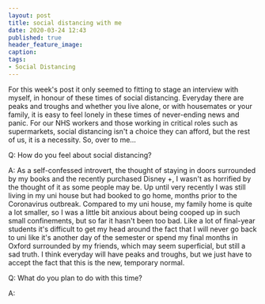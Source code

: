```yaml
---
layout: post
title: social distancing with me
date: 2020-03-24 12:43
published: true
header_feature_image:
caption:
tags:   
- Social Distancing
---
```

For this week's post it only seemed to fitting to stage an interview with myself, in honour of these times of social distancing. Everyday there are peaks and troughs and whether you live alone, or with housemates or your family, it is easy to feel lonely in these times of never-ending news and panic. For our NHS workers and those working in critical roles such as supermarkets, social distancing isn't a choice they can afford, but the rest of us, it is a necessity. So, over to me...


Q: How do you feel about social distancing?

A: As a self-confessed introvert, the thought of staying in doors surrounded by my books and the recently purchased Disney +, I wasn't as horrified by the thought of it as some people may be. Up until very recently I was still living in my uni house but had booked to go home, months prior to the Coronavirus outbreak. Compared to my uni house, my family home is quite a lot smaller, so I was a little bit anxious about being cooped up in such small confinements, but so far it hasn't been too bad. Like a lot of final-year students it's difficult to get my head around the fact that I will never go back to uni like it's another day of the semester or spend my final months in Oxford surrounded by my friends, which may seem superficial, but still a sad truth. I think everyday will have peaks and troughs, but we just have to accept the fact that this is the new, temporary normal.


Q: What do you plan to do with this time?

A: 
